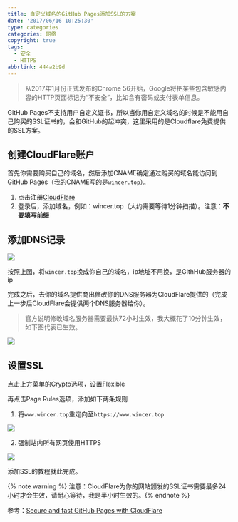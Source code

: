 ```yaml
---
title: 自定义域名的GitHub Pages添加SSL的方案
date: '2017/06/16 10:25:30'
type: categories
categories: 网络
copyright: true
tags:
  - 安全
  - HTTPS
abbrlink: 444a2b9d
---
```


> 从2017年1月份正式发布的Chrome 56开始，Google将把某些包含敏感内容的HTTP页面标记为“不安全”，比如含有密码或支付表单信息。

GitHub Pages不支持用户自定义证书，所以当你用自定义域名的时候是不能用自己购买的SSL证书的，会和GitHub的起冲突，这里采用的是Cloudflare免费提供的SSL方案。

## 创建CloudFlare账户

首先你需要购买自己的域名，然后添加CNAME确定通过购买的域名能访问到GitHub Pages（我的CNAME写的是`wincer.top`）。

1. 点击注册[CloudFlare](https://www.cloudflare.com/a/sign-up)
2. 登录后，添加域名，例如：wincer.top（大约需要等待1分钟扫描）。注意：**不要填写前缀**

<!-- more -->

## 添加DNS记录

![](https://ws1.sinaimg.cn/large/ba22af52gy1fgmugjxm3mj20ql08zt98.jpg)

按照上图，将`wincer.top`换成你自己的域名，ip地址不用换，是GithHub服务器的ip

完成之后，去你的域名提供商出修改你的DNS服务器为CloudFlare提供的（完成上一步后CloudFlare会提供两个DNS服务器给你）。

> 官方说明修改域名服务器需要最快72小时生效，我大概花了10分钟生效，如下图代表已生效。

![](https://ws1.sinaimg.cn/large/ba22af52gy1fgmuohxy0yj20qm06b3yl.jpg)

## 设置SSL

点击上方菜单的Crypto选项，设置Flexible

再点击Page Rules选项，添加如下两条规则

1. 将`www.wincer.top`重定向至`https://www.wincer.top`

![](https://ws1.sinaimg.cn/large/ba22af52gy1fgmutr20e5j20m70dzwfc.jpg)

2. 强制站内所有网页使用HTTPS

![](https://ws1.sinaimg.cn/large/ba22af52gy1fgmuuekyzuj20m70csaav.jpg)

添加SSL的教程就此完成。

{% note warning %} 注意：CloudFlare为你的网站颁发的SSL证书需要最多24小时才会生效，请耐心等待，我是半小时生效的。{% endnote %}

参考：[Secure and fast GitHub Pages with CloudFlare](https://blog.cloudflare.com/secure-and-fast-github-pages-with-cloudflare/)